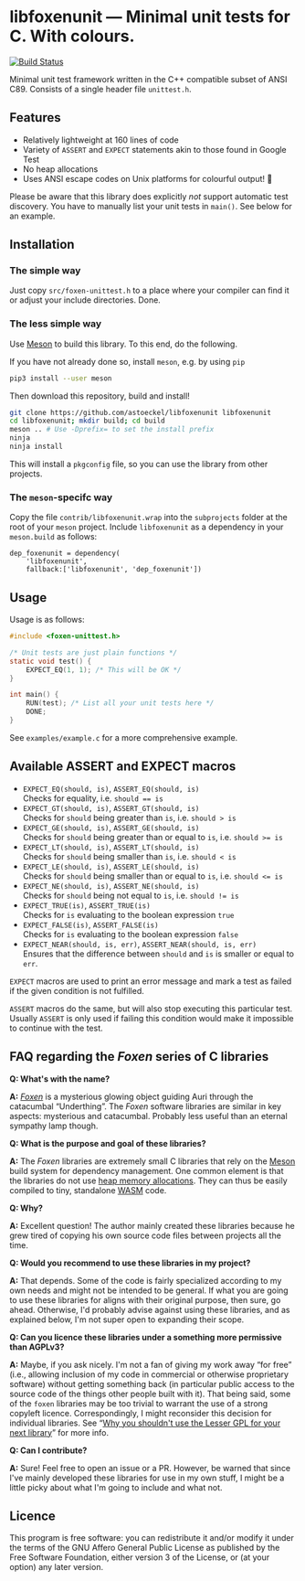 # libfoxenunit ― Minimal unit tests for C. With colours.

[![Build Status](https://travis-ci.org/astoeckel/libfoxenunit.svg?branch=master)](https://travis-ci.org/astoeckel/libfoxenunit)

Minimal unit test framework written in the C++ compatible subset of ANSI C89. Consists of a single header file `unittest.h`.

## Features

* Relatively lightweight at 160 lines of code
* Variety of `ASSERT` and `EXPECT` statements akin to those found in Google Test
* No heap allocations
* Uses ANSI escape codes on Unix platforms for colourful output! 🌈

Please be aware that this library does explicitly *not* support automatic test discovery. You have to manually list your unit tests in `main()`. See below for an example.

## Installation

### The simple way
Just copy `src/foxen-unittest.h` to a place where your compiler can find it or adjust your include directories. Done.

### The less simple way
Use [Meson](https://mesonbuild.com/) to build this library. To this end, do the following.

If you have not already done so, install `meson`, e.g. by using `pip`
```sh
pip3 install --user meson
```

Then download this repository, build and install!
```sh
git clone https://github.com/astoeckel/libfoxenunit libfoxenunit
cd libfoxenunit; mkdir build; cd build
meson .. # Use -Dprefix= to set the install prefix
ninja
ninja install
```

This will install a `pkgconfig` file, so you can use the library from other projects.

### The `meson`-specifc way

Copy the file `contrib/libfoxenunit.wrap` into the `subprojects` folder at the root of your `meson` project. Include `libfoxenunit` as a dependency in your `meson.build` as follows:
```meson
dep_foxenunit = dependency(
    'libfoxenunit',
    fallback:['libfoxenunit', 'dep_foxenunit'])
```

## Usage

Usage is as follows:

```C
#include <foxen-unittest.h>

/* Unit tests are just plain functions */
static void test() {
	EXPECT_EQ(1, 1); /* This will be OK */
}

int main() {
	RUN(test); /* List all your unit tests here */
	DONE;
}

```

See `examples/example.c` for a more comprehensive example.

## Available ASSERT and EXPECT macros

* `EXPECT_EQ(should, is)`, `ASSERT_EQ(should, is)`<br/>Checks for equality, i.e. `should == is`
* `EXPECT_GT(should, is)`, `ASSERT_GT(should, is)`<br/>Checks for `should` being greater than `is`, i.e. `should > is`
* `EXPECT_GE(should, is)`, `ASSERT_GE(should, is)`<br/>Checks for `should` being greater than or equal to `is`, i.e. `should >= is`
* `EXPECT_LT(should, is)`, `ASSERT_LT(should, is)`<br/>Checks for `should` being smaller than `is`, i.e. `should < is`
* `EXPECT_LE(should, is)`, `ASSERT_LE(should, is)`<br/>Checks for `should` being smaller than or equal to `is`, i.e. `should <= is`
* `EXPECT_NE(should, is)`, `ASSERT_NE(should, is)`<br/>Checks for `should` being not equal to `is`, i.e. `should != is`
* `EXPECT_TRUE(is)`, `ASSERT_TRUE(is)`<br/>Checks for `is` evaluating to the boolean expression `true`
* `EXPECT_FALSE(is)`, `ASSERT_FALSE(is)`<br/>Checks for `is` evaluating to the boolean expression `false`
* `EXPECT_NEAR(should, is, err)`, `ASSERT_NEAR(should, is, err)`<br/>Ensures that the difference between `should` and `is` is smaller or equal to `err`.

`EXPECT` macros are used to print an error message and mark a test as failed if the given condition is not fulfilled.

`ASSERT` macros do the same, but will also stop executing this particular test. Usually `ASSERT` is only used if failing this condition would make it impossible to continue with the test.

## FAQ regarding the *Foxen* series of C libraries

**Q: What's with the name?**

**A:** [*Foxen*](http://kingkiller.wikia.com/wiki/Foxen) is a mysterious glowing object guiding Auri through the catacumbal “Underthing”. The *Foxen* software libraries are similar in key aspects: mysterious and catacumbal. Probably less useful than an eternal sympathy lamp though.

**Q: What is the purpose and goal of these libraries?**

**A:** The *Foxen* libraries are extremely small C libraries that rely on the [Meson](https://mesonbuild.com/) build system for dependency management. One common element is that the libraries do not use [heap memory allocations](https://github.com/astoeckel/libfoxenmem). They can thus be easily compiled to tiny, standalone [WASM](https://webassembly.org/) code.

**Q: Why?**

**A:** Excellent question! The author mainly created these libraries because he grew tired of copying his own source code files between projects all the time.

**Q: Would you recommend to use these libraries in my project?**

**A:** That depends. Some of the code is fairly specialized according to my own needs and might not be intended to be general. If what you are going to use these libraries for aligns with their original purpose, then sure, go ahead. Otherwise, I'd probably advise against using these libraries, and as explained below, I'm not super open to expanding their scope.

**Q: Can you licence these libraries under a something more permissive than AGPLv3?**

**A:** Maybe, if you ask nicely. I'm not a fan of giving my work away “for free” (i.e., allowing inclusion of my code in commercial or otherwise proprietary software) without getting something back (in particular public access to the source code of the things other people built with it). That being said, some of the `foxen` libraries may be too trivial to warrant the use of a strong copyleft licence. Correspondingly, I might reconsider this decision for individual libraries. See “[Why you shouldn't use the Lesser GPL for your next library](https://www.gnu.org/licenses/why-not-lgpl.en.html)” for more info.

**Q: Can I contribute?**

**A:** Sure! Feel free to open an issue or a PR. However, be warned that since I've mainly developed these libraries for use in my own stuff, I might be a little picky about what I'm going to include and what not.

## Licence

This program is free software: you can redistribute it and/or modify
it under the terms of the GNU Affero General Public License as
published by the Free Software Foundation, either version 3 of the
License, or (at your option) any later version.
